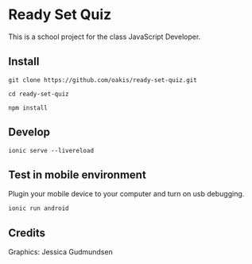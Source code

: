 # Ready Set Quiz

This is a school project for the class JavaScript Developer.

## Install

```
git clone https://github.com/oakis/ready-set-quiz.git
```

```
cd ready-set-quiz
```

```
npm install
```

## Develop

```
ionic serve --livereload
```

## Test in mobile environment
Plugin your mobile device to your computer and turn on usb debugging.

```
ionic run android
```

## Credits

Graphics: Jessica Gudmundsen
